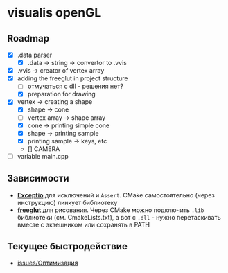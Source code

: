 # visualis openGL

## Roadmap
- [x] .data parser
    - [x] .data -> string -> convertor to .vvis
- [x] .vvis -> creator of vertex array
- [x] adding the freeglut in project structure
    - [ ] отмучаться с dll - решения нет?
    - [x] preparation for drawing
- [x] vertex -> creating a shape
    - [x] shape -> cone
    - [ ] vertex array -> shape array
    - [x] cone -> printing simple cone
    - [x] shape -> printing sample
    - [x] printing sample -> keys, etc
    - [] CAMERA
- [ ] variable main.cpp
  
## Зависимости
+ **[Exceptio](https://github.com/ilyata76/tia-Exceptio.git)** для исключений и `Assert`. CMake самостоятельно (через инструкцию)
линкует библиотеку
+ **[freeglut](https://github.com/FreeGLUTProject/freeglut.git)** для рисования. Через CMake можно подключить `.lib` библиотеки (см. CmakeLists.txt), а вот с `.dll` - нужно перетаскивать вместе с экзешником или сохранять в PATH
  

## Текущее быстродействие
- [issues/Оптимизация](https://github.com/ilyata76/visualis/issues/12)